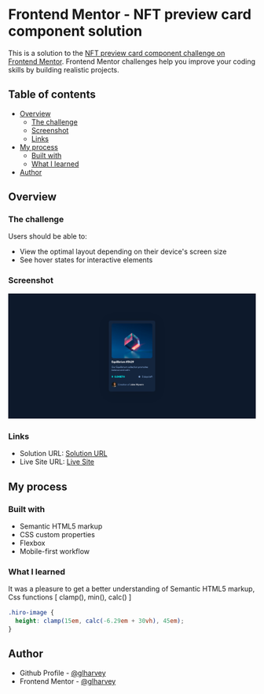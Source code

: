 # Frontend Mentor - NFT preview card component solution

This is a solution to the [NFT preview card component challenge on Frontend Mentor](https://www.frontendmentor.io/challenges/nft-preview-card-component-SbdUL_w0U). Frontend Mentor challenges help you improve your coding skills by building realistic projects. 

## Table of contents

- [Overview](#overview)
  - [The challenge](#the-challenge)
  - [Screenshot](#screenshot)
  - [Links](#links)
- [My process](#my-process)
  - [Built with](#built-with)
  - [What I learned](#what-i-learned)
- [Author](#author)

## Overview

### The challenge

Users should be able to:

- View the optimal layout depending on their device's screen size
- See hover states for interactive elements

### Screenshot

![](./images/screenshot.png)

### Links

- Solution URL: [Solution URL](https://www.frontendmentor.io/solutions/nft-preview-card-fOOukTH5ze)
- Live Site URL: [Live Site](https://glharvey.github.io/nft-preview-card/)

## My process

### Built with

- Semantic HTML5 markup
- CSS custom properties
- Flexbox
- Mobile-first workflow

### What I learned

It was a pleasure to get a better understanding of Semantic HTML5 markup, Css functions [ clamp(), min(), calc() ]

```css
.hiro-image {
  height: clamp(15em, calc(-6.29em + 30vh), 45em);
}
```
## Author

- Github Profile - [@glharvey](https://github.com/glharvey)
- Frontend Mentor - [@glharvey](https://www.frontendmentor.io/profile/glharvey)
